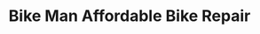 ---
title: "Bike Man Affordable Bike Repair"
url: /pittsfield/bike-man-affordable-bike-repair/
shop: bicycle
---